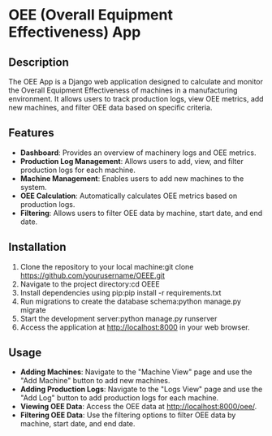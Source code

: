 # OEE (Overall Equipment Effectiveness) App

## Description
The OEE App is a Django web application designed to calculate and monitor the Overall Equipment Effectiveness of machines in a manufacturing environment. It allows users to track production logs, view OEE metrics, add new machines, and filter OEE data based on specific criteria.

## Features
- **Dashboard**: Provides an overview of machinery logs and OEE metrics.
- **Production Log Management**: Allows users to add, view, and filter production logs for each machine.
- **Machine Management**: Enables users to add new machines to the system.
- **OEE Calculation**: Automatically calculates OEE metrics based on production logs.
- **Filtering**: Allows users to filter OEE data by machine, start date, and end date.

## Installation
1. Clone the repository to your local machine:git clone https://github.com/yourusername/OEEE.git
2. Navigate to the project directory:cd OEEE
3. Install dependencies using pip:pip install -r requirements.txt
4. Run migrations to create the database schema:python manage.py migrate
5. Start the development server:python manage.py runserver
6. Access the application at [http://localhost:8000](http://localhost:8000) in your web browser.

## Usage
- **Adding Machines**: Navigate to the "Machine View" page and use the "Add Machine" button to add new machines.
- **Adding Production Logs**: Navigate to the "Logs View" page and use the "Add Log" button to add production logs for each machine.
- **Viewing OEE Data**: Access the OEE data at [http://localhost:8000/oee/](http://localhost:8000/oee/).
- **Filtering OEE Data**: Use the filtering options to filter OEE data by machine, start date, and end date.



